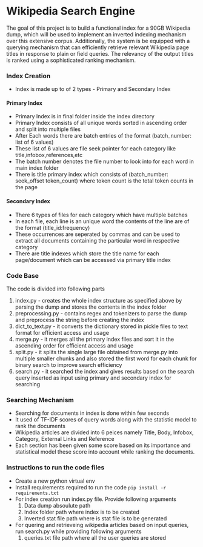 # Wikipedia Search Engine

The goal of this project is to build a functional index for a 90GB Wikipedia dump, which will be used to implement an inverted indexing mechanism over this extensive corpus. Additionally, the system is be equipped with a querying mechanism that can efficiently retrieve relevant Wikipedia page titles in response to plain or field queries. The relevancy of the output titles is ranked using a sophisticated ranking mechanism.



### Index Creation
- Index is made up to of 2 types - Primary and Secondary Index

#### Primary Index
- Primary Index is in final folder inside the index directory
- Primary Index consists of all unique words sorted in ascending order and split into multiple files
- After Each words there are batch entries of the format (batch_number: list of 6 values)
- These list of 6 values are file seek pointer for each category like title,infobox,references,etc
- The batch number denotes the file number to look into for each word in main index folder
- There is title primary index which consists of (batch_number: seek_offset token_count) where token count is the total token counts in the page

#### Secondary Index
- There 6 types of files for each category which have multiple batches
- In each file, each line is an unique word the contents of the line are of the format (title_id:frequency)
- These occurrences are seperated by commas and can be used to extract all documents containing the particular word in respective category
- There are title indexes which store the title name for each page/document which can be accessed via primary title index

### Code Base
The code is divided into following parts
1. index.py - creates the whole index structure as specified above by parsing the dump and stores the contents in the index folder
2. preprocessing.py - contains regex and tokenizers to parse the dump and preprocess the string before creating the index
3. dict_to_text.py - it converts the dictionary stored in pickle files to text format for efficient access and usage
4. merge.py - it merges all the primary index files and sort it in the ascending order for efficient access and usage
5. split.py - it splits the single large file obtained from merge.py into multiple smaller chunks and also stored the first word for each chunk for binary search to improve search efficiency
6. search.py - it searched the index and gives results based on the search query inserted as input using primary and secondary index for searching

### Searching Mechanism
- Searching for documents in index is done within few seconds
- It used of TF-IDF scores of query words along with the statistic model to rank the documents
- Wikipedia articles are divided into 6 peices namely Title, Body, Infobox, Category, External Links and Reference 
- Each section has been given some score based on its importance and statistical model these score into account while ranking the documents.


### Instructions to run the code files
- Create a new python virtual env
- Install requirements required to run the code
`pip install -r requirements.txt`
- For index creation run index.py file. Provide following arguments
    1. Data dump absoulute path
    2. Index folder path where index is to be created
    3. Inverted stat file path where is stat file is to be generated
- For quering and retrieveing wikipedia articles based on input queries, run search.py while providing following arguments
    1. queries.txt file path where all the user queries are stored